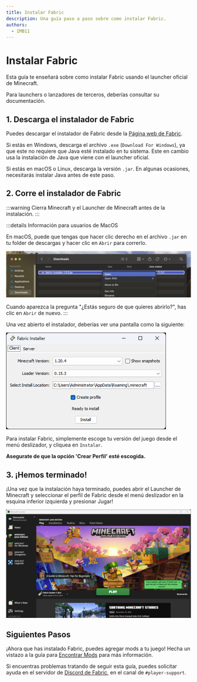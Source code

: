 ```yaml
---
title: Instalar Fabric
description: Una guía paso a paso sobre como instalar Fabric.
authors:
  - IMB11
---
```


# Instalar Fabric

Esta guía te enseñará sobre como instalar Fabric usando el launcher oficial de Minecraft.

Para launchers o lanzadores de terceros, deberías consultar su documentación.

## 1. Descarga el instalador de Fabric

Puedes descargar el instalador de Fabric desde la [Página web de Fabric](https://fabricmc.net/use/).

Si estás en Windows, descarga el archivo `.exe` (`Download For Windows`), ya que este no requiere que Java esté instalado en tu sistema. Este en cambio usa la instalación de Java que viene con el launcher oficial.

Si estás en macOS o Linux, descarga la versión `.jar`. En algunas ocasiones, necesitarás instalar Java antes de este paso.

## 2. Corre el instalador de Fabric

:::warning
Cierra Minecraft y el Launcher de Minecraft antes de la instalación.
:::

:::details Información para usuarios de MacOS

En macOS, puede que tengas que hacer clic derecho en el archivo `.jar` en tu folder de descargas y hacer clic en `Abrir` para correrlo.

![Instalador de Fabric con "Instalar" remarcado.](/assets/players/installing-fabric/macos-downloads.png)

Cuando aparezca la pregunta "¿Estás seguro de que quieres abrirlo?", has clic en `Abrir` de nuevo.
:::

Una vez abierto el instalador, deberías ver una pantalla como la siguiente:

![Instalador de Fabric con "Instalar" remarcado.](/assets/players/installing-fabric/installer-screen.png)

Para instalar Fabric, simplemente escoge tu versión del juego desde el menú deslizador, y cliquea en `Instalar`.

**Asegurate de que la opción 'Crear Perfil' esté escogida.**

## 3. ¡Hemos terminado!

¡Una vez que la instalación haya terminado, puedes abrir el Launcher de Minecraft y seleccionar el perfil de Fabric desde el menú deslizador en la esquina inferior izquierda y presionar Jugar!

![Launcher de Minecraft con el perfil de Fabric seleccionado](/assets/players/installing-fabric/launcher-screen.png)

## Siguientes Pasos

¡Ahora que has instalado Fabric, puedes agregar mods a tu juego! Hecha un vistazo a la guía para [Encontrar Mods](./finding-mods.md) para más información.

Si encuentras problemas tratando de seguir esta guía, puedes solicitar ayuda en el servidor de [Discord de Fabric](https://discord.gg/v6v4pMv), en el canal de `#player-support`.
